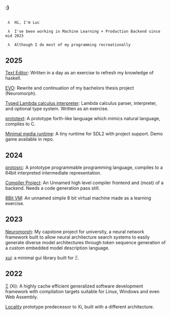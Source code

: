 ### :)


```

 λ  Hi, I'm Luc

 λ  I've been working in Machine Learning + Production Backend since mid 2023

 λ  Although I do most of my programming recreationally

```

## 2025

[Text Editor](https://github.com/LucAlexander/text-editor-exercize): Written in a day as an exercise to refresh my knowledge of haskell.

[EVO](https://github.com/LucAlexander/evo): Rewrite and continuation of my bachelors thesis project (Neuromorph).

[Typed Lambda calculus interpreter](https://github.com/LucAlexander/lambda_calc): Lambda calculus parser, interpreter, and optional type system. Written as an exercise.

[prototext](https://github.com/LucAlexander/prototext): A prototype forth-like language which mimics natural language, compiles to C.

[Minimal media runtime](https://github.com/LucAlexander/medialayer): A tiny runtime for SDL2 with project support. Demo game available in repo.

## 2024
[protosrc](https://github.com/LucAlexander/protosrc): A prototype programmable programming language, compiles to a 64bit interpreted intermediate representation.

[Compiler Project](https://github.com/LucAlexander/compiler_project): An Unnamed high level compiler frontend and (most) of a backend. Needs a code generation pass still.

[8Bit VM](https://github.com/LucAlexander/vm_tbd): An unnamed simple 8 bit virtual machine made as a learning exercise.

## 2023
[Neuromorph](https://github.com/LucAlexander/NeuroMorph): My capstone project for university, a neural network framework built to allow neural architecture search systems to easily generate diverse model architectures through token sequence generation of a custom embedded model description language.

[xui](https://github.com/LucAlexander/xui): a minimal gui library built for Ξ.

## 2022
[Ξ](https://github.com/LucAlexander/Xi) (Xi): A highly cache efficient generalized software development framework with compilation targets suitable for Linux, Windows and even Web Assembly.

[Locality](https://github.com/LucAlexander/Locality) prototype predecessor to Xi, built with a different architecture.

